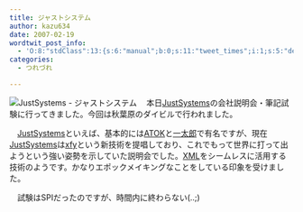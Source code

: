 ```yaml
---
title: ジャストシステム
author: kazu634
date: 2007-02-19
wordtwit_post_info:
  - 'O:8:"stdClass":13:{s:6:"manual";b:0;s:11:"tweet_times";i:1;s:5:"delay";i:0;s:7:"enabled";i:1;s:10:"separation";s:2:"60";s:7:"version";s:3:"3.7";s:14:"tweet_template";b:0;s:6:"status";i:2;s:6:"result";a:0:{}s:13:"tweet_counter";i:2;s:13:"tweet_log_ids";a:1:{i:0;i:2801;}s:9:"hash_tags";a:0:{}s:8:"accounts";a:1:{i:0;s:7:"kazu634";}}'
categories:
  - つれづれ

---
```

<div class="section">
<p>
<a href="http://www.justsystem.co.jp/" onclick="__gaTracker('send', 'event', 'outbound-article', 'http://www.justsystem.co.jp/', '');" target="_blank"><img align="left" alt="JustSystems - ジャストシステム" src="http://img.simpleapi.net/small/http://www.justsystem.co.jp/" border="0" /></a>
</p>
  
<p>
    　本日<a href="http://www.justsystem.co.jp/" onclick="__gaTracker('send', 'event', 'outbound-article', 'http://www.justsystem.co.jp/', 'JustSystems');" target="_blank">JustSystems</a>の会社説明会・筆記試験に行ってきました。今回は秋葉原のダイビルで行われました。
</p>
  
<p>
    　<a href="http://www.justsystem.co.jp/" onclick="__gaTracker('send', 'event', 'outbound-article', 'http://www.justsystem.co.jp/', 'JustSystems');" target="_blank">JustSystems</a>といえば、基本的には<a href="http://ja.wikipedia.org/wiki/ATOK" onclick="__gaTracker('send', 'event', 'outbound-article', 'http://ja.wikipedia.org/wiki/ATOK', 'ATOK');" target="blank">ATOK</a>と<a href="http://ja.wikipedia.org/wiki/%E4%B8%80%E5%A4%AA%E9%83%8E" onclick="__gaTracker('send', 'event', 'outbound-article', 'http://ja.wikipedia.org/wiki/%E4%B8%80%E5%A4%AA%E9%83%8E', '一太郎');" target="blank">一太郎</a>で有名ですが、現在<a href="http://www.justsystem.co.jp/" onclick="__gaTracker('send', 'event', 'outbound-article', 'http://www.justsystem.co.jp/', 'JustSystems');" target="_blank">JustSystems</a>は<a href="http://ja.wikipedia.org/wiki/Xfy" onclick="__gaTracker('send', 'event', 'outbound-article', 'http://ja.wikipedia.org/wiki/Xfy', 'xfy');" target="blank">xfy</a>という新技術を提唱しており、これでもって世界に打って出ようという強い姿勢を示していた説明会でした。<a href="http://ja.wikipedia.org/wiki/XML" onclick="__gaTracker('send', 'event', 'outbound-article', 'http://ja.wikipedia.org/wiki/XML', 'XML');" target="blank">XML</a>をシームレスに活用する技術のようです。かなりエポックメイキングなことをしている印象を受けました。
</p>
  
<p>
    　試験はSPIだったのですが、時間内に終わらない(..;)
</p>
</div>
